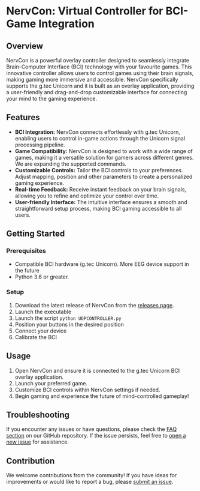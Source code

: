 # NervCon: Virtual Controller for BCI-Game Integration

## Overview

NervCon is a powerful overlay controller designed to seamlessly integrate Brain-Computer Interface (BCI) technology with your favourite games. 
This innovative controller allows users to control games using their brain signals, making gaming more immersive and accessible. 
NervCon specifically supports the g.tec Unicorn and it is built as an overlay application, 
providing a user-friendly and drag-and-drop customizable interface for connecting your mind to the gaming experience.

## Features

- **BCI Integration:** NervCon connects effortlessly with g.tec Unicorn, enabling users to control in-game actions through the Unicorn signal processing pipeline.
- **Game Compatibility:** NervCon is designed to work with a wide range of games, making it a versatile solution for gamers across different genres. We are expanding the supported commands.
- **Customizable Controls:** Tailor the BCI controls to your preferences. Adjust mapping, position and other parameters to create a personalized gaming experience.
- **Real-time Feedback:** Receive instant feedback on your brain signals, allowing you to refine and optimize your control over time.
- **User-friendly Interface:** The intuitive interface ensures a smooth and straightforward setup process, making BCI gaming accessible to all users.

## Getting Started

### Prerequisites

- Compatible BCI hardware (g.tec Unicorn). More EEG device support in the future
- Python 3.6 or greater.

### Setup

1. Download the latest release of NervCon from the [releases page](https://github.com/nervcon/releases).
2. Launch the executable
3. Launch the script `python UDPCONTROLLER.py`
5. Position your buttons in the desired position
6. Connect your device
7. Calibrate the BCI

## Usage

1. Open NervCon and ensure it is connected to the g.tec Unicorn BCI overlay application.
2. Launch your preferred game.
3. Customize BCI controls within NervCon settings if needed.
4. Begin gaming and experience the future of mind-controlled gameplay!

## Troubleshooting

If you encounter any issues or have questions, please check the [FAQ section](https://github.com/nervcon/faq) on our GitHub repository. If the issue persists, feel free to [open a new issue](https://github.com/nervcon/issues) for assistance.

## Contribution

We welcome contributions from the community! If you have ideas for improvements or would like to report a bug, please [submit an issue](https://github.com/nervcon/issues).

